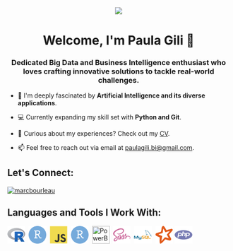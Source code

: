 
<div id="header" align="center">
    <img src="https://media.giphy.com/media/v1.Y2lkPTc5MGI3NjExcWR0MmF6ZGRwbWF2aXUzcHE0Nmdsem5wM3pmZWNuZ2trcTBtc3lzMyZlcD12MV9pbnRlcm5hbF9naWZfYnlfaWQmY3Q9Zw/26tn33aiTi1jkl6H6/giphy.gif" width="200" />
    <h1>Welcome, I'm Paula Gili 👋</h1>
        <h3>Dedicated Big Data and Business Intelligence enthusiast who loves crafting innovative solutions to tackle real-world challenges. </h3>
</div>
    
- 🔭 I'm deeply fascinated by **Artificial Intelligence and its diverse applications**.

- 💻 Currently expanding my skill set with **Python and Git**.

- 📄 Curious about my experiences? Check out my <a href="mailto:https://drive.google.com/file/d/1OKAcVqQl0y48Pz4TYNkTuQzNk3Gyo-FD/view?usp=share_link">CV</a>.

- 📫 Feel free to reach out via email at <a href="mailto:paulagili.bi@gmail.com">paulagili.bi@gmail.com</a>.


<h2>Let's Connect:</h2>
<p align="left">
    <a href="www.linkedin.com/in/paula-gili" target="blank"><img align="center" src="https://raw.githubusercontent.com/rahuldkjain/github-profile-readme-generator/master/src/images/icons/Social/linked-in-alt.svg" alt="marcbourleau" height="30" width="40" /></a>
    </p>

<h2>Languages and Tools I Work With:</h2>
<div>
    <img src="https://github.com/devicons/devicon/blob/master/icons/r/r-original.svg" title="R" alt="HTML" width="40" height="40"/>&nbsp;
    <img src="https://github.com/devicons/devicon/blob/master/icons/rstudio/rstudio-original.svg"  title="RStudio" width="40" height="40"/>&nbsp;
    <img src="https://github.com/devicons/devicon/blob/master/icons/javascript/javascript-original.svg" title="JavaScript"  width="40" height="40"/>&nbsp;
    <img src="https://github.com/devicons/devicon/blob/master/icons/rstudio/rstudio-original.svg" title="Python"  width="40" height="40"/>&nbsp;
    <img src="https://github.com/xiaotwins/PowerBI-Icons/blob/main/SVG/PowerBI.svg" title="PowerBI" width="40" height="40"/>&nbsp;
    <img src="https://github.com/devicons/devicon/blob/master/icons/sass/sass-original.svg" title="Sass"  width="40" height="40"/>&nbsp;
    <img src="https://github.com/devicons/devicon/blob/master/icons/mysql/mysql-original-wordmark.svg" title="MySQL"  alt="MySQL" width="40" height="40"/>&nbsp;
    <img src="https://github.com/devicons/devicon/blob/master/icons/apachespark/apachespark-original.svg" title="Apache Spark"  width="40" height="40"/>
    <img src="https://github.com/devicons/devicon/blob/master/icons/php/php-plain.svg" title="Git"  width="40" height="40"/>
  </div>
</div>
